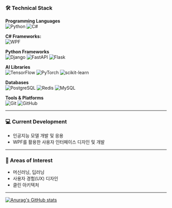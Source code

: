 ### 🛠️ Technical Stack

**Programming Languages**
<br>
<img src="https://img.shields.io/badge/Python-3776AB?style=for-the-badge&logo=python&logoColor=white" alt="Python">
<img src="https://img.shields.io/badge/C%23-239120?style=for-the-badge&logo=c-sharp&logoColor=white" alt="C#">
<br>

**C# Frameworks:**
<br>
<img src="https://img.shields.io/badge/WPF-5A157A?style=for-the-badge&logo=windows-alt&logoColor=white" alt="WPF">
<br>

**Python Frameworks**
<br>
<img src="https://img.shields.io/badge/Django-092E20?style=for-the-badge&logo=django&logoColor=white" alt="Django">
<img src="https://img.shields.io/badge/FastAPI-009AFE?style=for-the-badge&logo=fastapi&logoColor=white" alt="FastAPI">
<img src="https://img.shields.io/badge/Flask-000000?style=for-the-badge&logo=flask&logoColor=white" alt="Flask">
<br>

**AI Libraries**
<br>
<img src="https://img.shields.io/badge/TensorFlow-FF6F00?style=for-the-badge&logo=tensorflow&logoColor=white" alt="TensorFlow">
<img src="https://img.shields.io/badge/PyTorch-EE4C2C?style=for-the-badge&logo=pytorch&logoColor=white" alt="PyTorch">
<img src="https://img.shields.io/badge/scikit--learn-F7931E?style=for-the-badge&logo=scikit-learn&logoColor=white" alt="scikit-learn">
<br>

**Databases**
<br>
<img src="https://img.shields.io/badge/PostgreSQL-316192?style=for-the-badge&logo=postgresql&logoColor=white" alt="PostgreSQL">
<img src="https://img.shields.io/badge/Redis-DC382D?style=for-the-badge&logo=redis&logoColor=white" alt="Redis">
<img src="https://img.shields.io/badge/MySQL-4479A1?style=for-the-badge&logo=mysql&logoColor=white" alt="MySQL">
<br>

**Tools & Platforms**
<br>
<img src="https://img.shields.io/badge/Git-F05032?style=for-the-badge&logo=git&logoColor=white" alt="Git">
<img src="https://img.shields.io/badge/GitHub-181717?style=for-the-badge&logo=github&logoColor=white" alt="GitHub">
<br>

---

### 💻 Current Development

* 인공지능 모델 개발 및 응용
* WPF를 활용한 사용자 인터페이스 디자인 및 개발

---

### 🔭 Areas of Interest

* 머신러닝, 딥러닝
* 사용자 경험(UX) 디자인
* 클린 아키텍처

---


[![Anurag's GitHub stats](https://github-readme-stats.vercel.app/api?username=kang-beep&show_icons=true&theme=dark)](https://github.com/anuraghazra/github-readme-stats)

